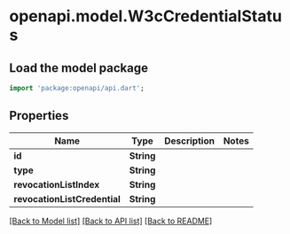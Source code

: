 # openapi.model.W3cCredentialStatus

## Load the model package

```dart
import 'package:openapi/api.dart';
```

## Properties

| Name                         | Type       | Description | Notes |
| ---------------------------- | ---------- | ----------- | ----- |
| **id**                       | **String** |             |
| **type**                     | **String** |             |
| **revocationListIndex**      | **String** |             |
| **revocationListCredential** | **String** |             |

[[Back to Model list]](../README.md#documentation-for-models) [[Back to API list]](../README.md#documentation-for-api-endpoints) [[Back to README]](../README.md)
